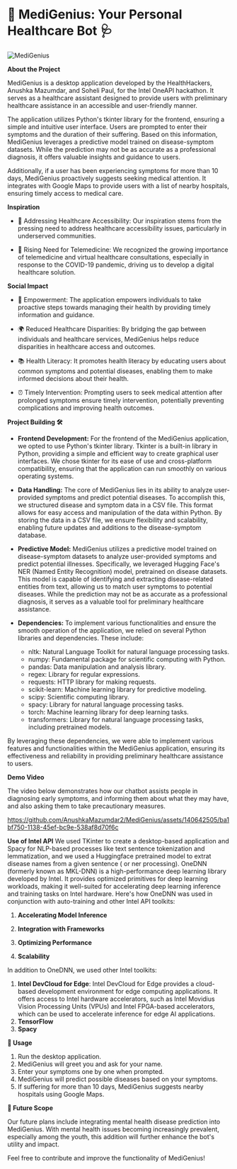 # 🏥 MediGenius: Your Personal Healthcare Bot 🩺
![MediGenius](https://github.com/SoheliPaul/MediGenius/assets/140196197/05621210-1882-4553-8598-04a41e1518d0)

**About the Project**

MediGenius is a desktop application developed by the HealthHackers, Anushka Mazumdar, and Soheli Paul, for the Intel OneAPI hackathon. It serves as a healthcare assistant designed to provide users with preliminary healthcare assistance in an accessible and user-friendly manner.

The application utilizes Python's tkinter library for the frontend, ensuring a simple and intuitive user interface. Users are prompted to enter their symptoms and the duration of their suffering. Based on this information, MediGenius leverages a predictive model trained on disease-symptom datasets. While the prediction may not be as accurate as a professional diagnosis, it offers valuable insights and guidance to users.

Additionally, if a user has been experiencing symptoms for more than 10 days, MediGenius proactively suggests seeking medical attention. It integrates with Google Maps to provide users with a list of nearby hospitals, ensuring timely access to medical care.

**Inspiration**

- 🌟 Addressing Healthcare Accessibility: Our inspiration stems from the pressing need to address healthcare accessibility issues, particularly in underserved communities.
  
- 🚀 Rising Need for Telemedicine: We recognized the growing importance of telemedicine and virtual healthcare consultations, especially in response to the COVID-19 pandemic, driving us to develop a digital healthcare solution.

**Social Impact**

- 💪 Empowerment: The application empowers individuals to take proactive steps towards managing their health by providing timely information and guidance.
  
- 🌍 Reduced Healthcare Disparities: By bridging the gap between individuals and healthcare services, MediGenius helps reduce disparities in healthcare access and outcomes.
  
- 📚 Health Literacy: It promotes health literacy by educating users about common symptoms and potential diseases, enabling them to make informed decisions about their health.
  
- ⏰ Timely Intervention: Prompting users to seek medical attention after prolonged symptoms ensure timely intervention, potentially preventing complications and improving health outcomes.

**Project Building 🛠️**

- **Frontend Development:**
For the frontend of the MediGenius application, we opted to use Python's tkinter library. Tkinter is a built-in library in Python, providing a simple and efficient way to create graphical user interfaces. We chose tkinter for its ease of use and cross-platform compatibility, ensuring that the application can run smoothly on various operating systems.

- **Data Handling:**
The core of MediGenius lies in its ability to analyze user-provided symptoms and predict potential diseases. To accomplish this, we structured disease and symptom data in a CSV file. This format allows for easy access and manipulation of the data within Python. By storing the data in a CSV file, we ensure flexibility and scalability, enabling future updates and additions to the disease-symptom database.

- **Predictive Model:**
MediGenius utilizes a predictive model trained on disease-symptom datasets to analyze user-provided symptoms and predict potential illnesses. Specifically, we leveraged Hugging Face's NER (Named Entity Recognition) model, pretrained on disease datasets. This model is capable of identifying and extracting disease-related entities from text, allowing us to match user symptoms to potential diseases. While the prediction may not be as accurate as a professional diagnosis, it serves as a valuable tool for preliminary healthcare assistance.

- **Dependencies:**
To implement various functionalities and ensure the smooth operation of the application, we relied on several Python libraries and dependencies. These include:

  - nltk: Natural Language Toolkit for natural language processing tasks.
  - numpy: Fundamental package for scientific computing with Python.
  - pandas: Data manipulation and analysis library.
  - regex: Library for regular expressions.
  - requests: HTTP library for making requests.
  - scikit-learn: Machine learning library for predictive modeling.
  - scipy: Scientific computing library.
  - spacy: Library for natural language processing tasks.
  - torch: Machine learning library for deep learning tasks.
  - transformers: Library for natural language processing tasks, including pretrained models.

By leveraging these dependencies, we were able to implement various features and functionalities within the MediGenius application, ensuring its effectiveness and reliability in providing preliminary healthcare assistance to users.

**Demo Video**

The video below demonstrates how our chatbot assists people in diagnosing early symptoms, and informing them about what they may have, and also asking them to take precautionary measures.



https://github.com/AnushkaMazumdar2/MediGenius/assets/140642505/ba1bf750-1138-45ef-bc9e-538af8d70f6c



**Use of Intel API**
We used TKinter to create a desktop-based application and Spacy for NLP-based processes like text sentence tokenization and lemmatization, and we used a Huggingface pretrained model to extrat disease names from a given sentence ( or ner processing).
OneDNN (formerly known as MKL-DNN) is a high-performance deep learning library developed by Intel. It provides optimized primitives for deep learning workloads, making it well-suited for accelerating deep learning inference and training tasks on Intel hardware.
Here's how OneDNN was used in conjunction with auto-training and other Intel API toolkits:

1. **Accelerating Model Inference**

2. **Integration with Frameworks**

3. **Optimizing Performance**

4. **Scalability**

In addition to OneDNN, we used other Intel toolkits:

1. **Intel DevCloud for Edge**: Intel DevCloud for Edge provides a cloud-based development environment for edge computing applications. It offers access to Intel hardware accelerators, such as Intel Movidius Vision Processing Units (VPUs) and Intel FPGA-based accelerators, which can be used to accelerate inference for edge AI applications.
2. **TensorFlow**
3. **Spacy**

**🚀 Usage**

1. Run the desktop application.
2. MediGenius will greet you and ask for your name.
3. Enter your symptoms one by one when prompted.
4. MediGenius will predict possible diseases based on your symptoms.
5. If suffering for more than 10 days, MediGenius suggests nearby hospitals using Google Maps.

**🔮 Future Scope**

Our future plans include integrating mental health disease prediction into MediGenius. With mental health issues becoming increasingly prevalent, especially among the youth, this addition will further enhance the bot's utility and impact.

Feel free to contribute and improve the functionality of MediGenius!
